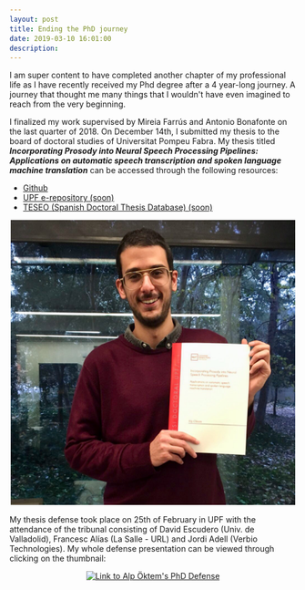 ```yaml
---
layout: post
title: Ending the PhD journey
date: 2019-03-10 16:01:00
description: 
---
```

I am super content to have completed another chapter of my professional life as I have recently received my Phd degree after a 4 year-long journey. A journey that thought me many things that I wouldn't have even imagined to reach from the very beginning. 

I finalized my work supervised by Mireia Farrús and Antonio Bonafonte on the last quarter of 2018. On December 14th, I submitted my thesis to the board of doctoral studies of Universitat Pompeu Fabra. My thesis titled **_Incorporating Prosody into Neural Speech Processing Pipelines: Applications on automatic speech transcription and spoken language machine translation_** can be accessed through the following resources: 

- [Github](https://github.com/alpoktem/PhDThesis/blob/master/PhD_Thesis_toprint.pdf "Alp Öktem's PhD Thesis on Github")
- [UPF e-repository (soon)](https://repositori.upf.edu/ "Alp Öktem's PhD Thesis on UPF e-repository (soon)")
- [TESEO (Spanish Doctoral Thesis Database) (soon)](https://www.educacion.gob.es/teseo/ "Alp Öktem's PhD Thesis on TESEO")

<p align="center"><img src="/img/tesi_deposit.jpg" alt="Alp Öktem's thesis submission" width="500"></p>

My thesis defense took place on 25th of February in UPF with the attendance of the tribunal consisting of David Escudero (Univ. de Valladolid), Francesc Alías (La Salle - URL) and Jordi Adell (Verbio Technologies). My whole defense presentation can be viewed through clicking on the thumbnail:

<p align="center"><a href="http://www.youtube.com/watch?v=h_0ky8U7TmM"><img src="http://img.youtube.com/vi/h_0ky8U7TmM/0.jpg" width="500" alt="Link to Alp Öktem's PhD Defense"></a></p>



